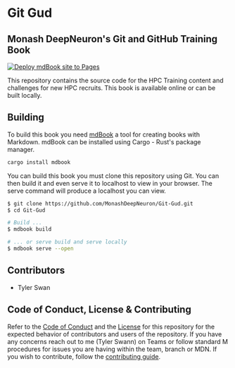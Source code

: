 # Git Gud

## Monash DeepNeuron's Git and GitHub Training Book

[![Deploy mdBook site to Pages](https://github.com/MonashDeepNeuron/Git-Gud/actions/workflows/mdbook.yml/badge.svg)](https://github.com/MonashDeepNeuron/Git-Gut/actions/workflows/mdbook.yml)

This repository contains the source code for the HPC Training content and challenges for new HPC recruits. This book is available online or can be built locally.

## Building

To build this book you need [mdBook](https://rust-lang.github.io/mdBook/index.html) a tool for creating books with Markdown. mdBook can be installed using Cargo - Rust's package manager.

```sh
cargo install mdbook
```

You can build this book you must clone this repository using Git. You can then build it and even serve it to localhost to view in your browser. The serve command will produce a localhost you can view.

```sh
$ git clone https://github.com/MonashDeepNeuron/Git-Gud.git
$ cd Git-Gud

# Build ...
$ mdbook build

# ... or serve build and serve locally
$ mdbook serve --open
```

## Contributors

- Tyler Swan

## Code of Conduct, License & Contributing

Refer to the [Code of Conduct](/CODE_OF_CONDUCT.md) and the [License](/LICENSE) for this repository for the expected behavior of contributors and users of the repository. If you have any concerns reach out to me (Tyler Swann) on Teams or follow standard M procedures for issues you are having within the team, branch or MDN. If you wish to contribute, follow the [contributing guide](/CONTRIBUTING.md).
